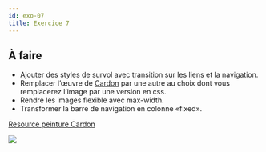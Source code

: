 ```yaml
---
id: exo-07
title: Exercice 7
---
```


## À faire

- Ajouter des styles de survol avec transition sur les liens et la navigation.
- Remplacer l’œuvre de [Cardon](https://frama.link/oXZtswfE) par une autre au choix dont vous remplacerez l’image par une version en css.
- Rendre les images flexible avec max-width.
- Transformer la barre de navigation en colonne «fixed».

[Resource peinture Cardon](https://frama.link/oXZtswfE)

![](/cours_web_2e/img/exercices/exo-07/exo-07.png)
